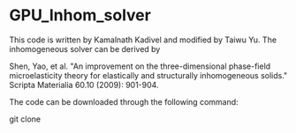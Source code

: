 # GPU_Inhom_solver

This code is written by Kamalnath Kadivel and modified by Taiwu Yu. The inhomogeneous solver can be derived by 

Shen, Yao, et al. "An improvement on the three-dimensional phase-field microelasticity theory for elastically and structurally inhomogeneous solids." Scripta Materialia 60.10 (2009): 901-904.

The code can be downloaded through the following command:

git clone 
